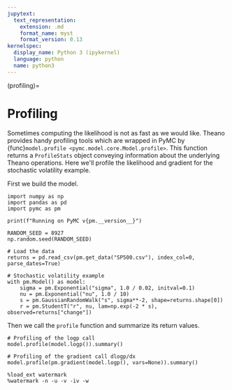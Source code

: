 ```yaml
---
jupytext:
  text_representation:
    extension: .md
    format_name: myst
    format_version: 0.13
kernelspec:
  display_name: Python 3 (ipykernel)
  language: python
  name: python3
---
```


(profiling)=
# Profiling
Sometimes computing the likelihood is not as fast as we would like. Theano provides handy profiling tools which are wrapped in PyMC by {func}`model.profile <pymc.model.core.Model.profile>`. This function returns a `ProfileStats` object conveying information about the underlying Theano operations. Here we'll profile the likelihood and gradient for the stochastic volatility example.

First we build the model.

```{code-cell} ipython3
import numpy as np
import pandas as pd
import pymc as pm

print(f"Running on PyMC v{pm.__version__}")
```

```{code-cell} ipython3
RANDOM_SEED = 8927
np.random.seed(RANDOM_SEED)
```

```{code-cell} ipython3
# Load the data
returns = pd.read_csv(pm.get_data("SP500.csv"), index_col=0, parse_dates=True)
```

```{code-cell} ipython3
# Stochastic volatility example
with pm.Model() as model:
    sigma = pm.Exponential("sigma", 1.0 / 0.02, initval=0.1)
    nu = pm.Exponential("nu", 1.0 / 10)
    s = pm.GaussianRandomWalk("s", sigma**-2, shape=returns.shape[0])
    r = pm.StudentT("r", nu, lam=np.exp(-2 * s), observed=returns["change"])
```

Then we call the `profile` function and summarize its return values.

```{code-cell} ipython3
# Profiling of the logp call
model.profile(model.logp()).summary()
```

```{code-cell} ipython3
# Profiling of the gradient call dlogp/dx
model.profile(pm.gradient(model.logp(), vars=None)).summary()
```

```{code-cell} ipython3
%load_ext watermark
%watermark -n -u -v -iv -w
```

```{code-cell} ipython3

```
